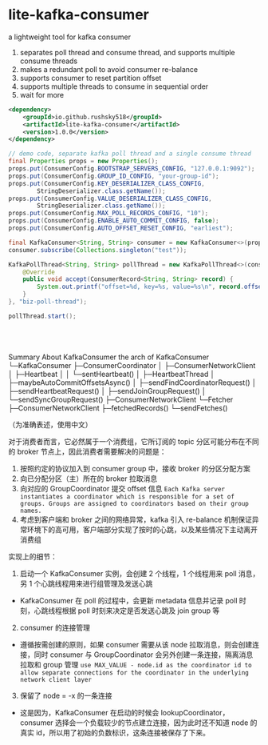 # lite-kafka-consumer
a lightweight tool for kafka consumer

1. separates poll thread and consume thread, and supports multiple consume threads
2. makes a redundant poll to avoid consumer re-balance
3. supports consumer to reset partition offset
4. supports multiple threads to consume in sequential order
5. wait for more

```xml
<dependency>
    <groupId>io.github.rushsky518</groupId>
    <artifactId>lite-kafka-consumer</artifactId>
    <version>1.0.0</version>
</dependency>
```

```java
// demo code, separate kafka poll thread and a single consume thread
final Properties props = new Properties();
props.put(ConsumerConfig.BOOTSTRAP_SERVERS_CONFIG, "127.0.0.1:9092");
props.put(ConsumerConfig.GROUP_ID_CONFIG, "your-group-id");
props.put(ConsumerConfig.KEY_DESERIALIZER_CLASS_CONFIG,
        StringDeserializer.class.getName());
props.put(ConsumerConfig.VALUE_DESERIALIZER_CLASS_CONFIG,
        StringDeserializer.class.getName());
props.put(ConsumerConfig.MAX_POLL_RECORDS_CONFIG, "10");
props.put(ConsumerConfig.ENABLE_AUTO_COMMIT_CONFIG, false);
props.put(ConsumerConfig.AUTO_OFFSET_RESET_CONFIG, "earliest");

final KafkaConsumer<String, String> consumer = new KafkaConsumer<>(props);
consumer.subscribe(Collections.singleton("test"));

KafkaPollThread<String, String> pollThread = new KafkaPollThread<>(consumer, () -> new KafkaTask<String, String>() {
    @Override
    public void accept(ConsumerRecord<String, String> record) {
        System.out.printf("offset=%d, key=%s, value=%s\n", record.offset(), record.key(), record.value());
    }
}, "biz-poll-thread");

pollThread.start();
```

<br>
<br>
<br>
Summary About KafkaConsumer
the arch of KafkaConsumer
└─KafkaConsumer
    ├─ConsumerCoordinator
    │  ├─ConsumerNetworkClient
    │  ├─Heartbeat
    │  │  └─sentHeartbeat()
    │  ├─HeartbeatThread
    │  ├─maybeAutoCommitOffsetsAsync()
    │  ├─sendFindCoordinatorRequest()
    │  ├─sendHeartbeatRequest()
    │  ├─sendJoinGroupRequest()
    │  └─sendSyncGroupRequest()
    ├─ConsumerNetworkClient
    └─Fetcher
        ├─ConsumerNetworkClient
        ├─fetchedRecords()
        └─sendFetches()

（为准确表述，使用中文）

对于消费者而言，它必然属于一个消费组，它所订阅的 topic 分区可能分布在不同的 broker 节点上，因此消费者需要解决的问题是：
1. 按照约定的协议加入到 consumer group 中，接收 broker 的分区分配方案
2. 向已分配分区（主）所在的 broker 拉取消息
3. 向对应的 GroupCoordinator 提交 offset 信息
   `Each Kafka server instantiates a coordinator which is responsible for a set of groups. Groups are assigned to coordinators based on their group names.`
4. 考虑到客户端和 broker 之间的网络异常，kafka 引入 re-balance 机制保证异常环境下的高可用，客户端部分实现了按时的心跳，以及某些情况下主动离开消费组


实现上的细节：
1. 启动一个 KafkaConsumer 实例，会创建 2 个线程，1 个线程用来 poll 消息，另 1 个心跳线程用来进行组管理及发送心跳
- KafkaConsumer 在 poll 的过程中，会更新 metadata 信息并记录 poll 时刻，心跳线程根据 poll 时刻来决定是否发送心跳及 join group 等
2. consumer 的连接管理 
- 遵循按需创建的原则，如果 consumer 需要从该 node 拉取消息，则会创建连接，同时 consumer 与 GroupCoordinator 会另外创建一条连接，隔离消息拉取和 group 管理
   `use MAX_VALUE - node.id as the coordinator id to allow separate connections for the coordinator in the underlying network client layer`
3. 保留了 node = -x 的一条连接
- 这是因为，KafkaConsumer 在启动的时候会 lookupCoordinator，consumer 选择会一个负载较少的节点建立连接，因为此时还不知道 node 的真实 id，所以用了初始的负数标识，这条连接被保存了下来。
